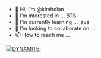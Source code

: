 - 👋 Hi, I’m @kimholan
- 👀 I’m interested in ... BTS 
- 🌱 I’m currently learning ... java
- 💞️ I’m looking to collaborate on ...
- 📫 How to reach me ... 

[![DYNAMITE!](https://img.youtube.com/vi/gdZLi9oWNZg/0.jpg)](https://www.youtube.com/watch?v=gdZLi9oWNZg)


